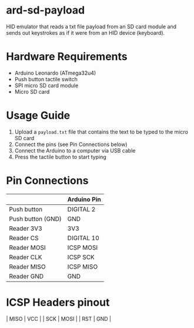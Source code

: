 # ard-sd-payload

HID emulator that reads a txt file payload from an SD card module and sends out keystrokes as if it were from an HID device (keyboard).

# Hardware Requirements
- Arduino Leonardo (ATmega32u4)
- Push button tactile switch
- SPI micro SD card module
- Micro SD card

# Usage Guide

1. Upload a `payload.txt` file that contains the text to be typed to the micro SD card
2. Connect the pins (see Pin Connections below)
3. Connect the Arduino to a computer via USB cable
4. Press the tactile button to start typing

# Pin Connections

|                   | Arduino Pin |
|-------------------|-------------|
| Push button       | DIGITAL 2   |
| Push button (GND) | GND         |
| Reader 3V3        | 3V3         |
| Reader CS         | DIGITAL 10  |
| Reader MOSI       | ICSP MOSI   |
| Reader CLK        | ICSP SCK    |
| Reader MISO       | ICSP MISO   |
| Reader GND        | GND         |

# ICSP Headers pinout
| MISO | VCC  |
| SCK  | MOSI |
| RST  | GND  |

